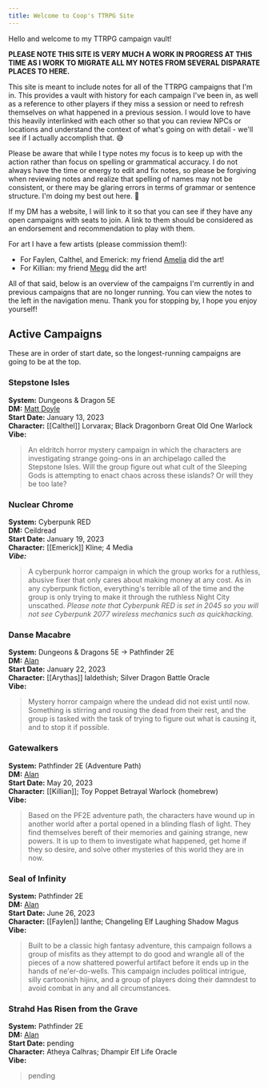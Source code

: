 ```yaml
---
title: Welcome to Coop's TTRPG Site
---
```

Hello and welcome to my TTRPG campaign vault!

**PLEASE NOTE THIS SITE IS VERY MUCH A WORK IN PROGRESS AT THIS TIME AS I WORK TO MIGRATE ALL MY NOTES FROM SEVERAL DISPARATE PLACES TO HERE.**

This site is meant to include notes for all of the TTRPG campaigns that I'm in. This provides a vault with history for each campaign I've been in, as well as a reference to other players if they miss a session or need to refresh themselves on what happened in a previous session. I would love to have this heavily interlinked with each other so that you can review NPCs or locations and understand the context of what's going on with detail - we'll see if I actually accomplish that. 😅

Please be aware that while I type notes my focus is to keep up with the action rather than focus on spelling or grammatical accuracy. I do not always have the time or energy to edit and fix notes, so please be forgiving when reviewing notes and realize that spelling of names may not be consistent, or there may be glaring errors in terms of grammar or sentence structure. I'm doing my best out here. 💜

If my DM has a website, I will link to it so that you can see if they have any open campaigns with seats to join. A link to them should be considered as an endorsement and recommendation to play with them.

For art I have a few artists (please commission them!):

- For Faylen, Calthel, and Emerick: my friend [Amelia](https://atelieramelia.carrd.co/) did the art!
- For Killian: my friend [Megu](https://megueggu.weebly.com/) did the art!

All of that said, below is an overview of the campaigns I'm currently in and previous campaigns that are no longer running. You can view the notes to the left in the navigation menu. Thank you for stopping by, I hope you enjoy yourself!

## Active Campaigns
These are in order of start date, so the longest-running campaigns are going to be at the top.
### Stepstone Isles
**System:** Dungeons & Dragon 5E \
**DM:** <a href="https://twitter.com/MattDoyleSmit" target="_blank">Matt Doyle</a> \
**Start Date:** January 13, 2023 \
**Character:** [[Calthel]] Lorvarax; Black Dragonborn Great Old One Warlock \
**Vibe:**
> An eldritch horror mystery campaign in which the characters are investigating strange going-ons in an archipelago called the Stepstone Isles. Will the group figure out what cult of the Sleeping Gods is attempting to enact chaos across these islands? Or will they be too late?

### Nuclear Chrome 
**System:** Cyberpunk RED \
**DM:** Ceildread \
**Start Date:** January 19, 2023 \
**Character:** [[Emerick]] Kline; 4 Media \
***Vibe:***
> A cyberpunk horror campaign in which the group works for a ruthless, abusive fixer that only cares about making money at any cost. As in any cyberpunk fiction, everything's terrible all of the time and the group is only trying to make it through the ruthless Night City unscathed. *Please note that Cyberpunk RED is set in 2045 so you will not see Cyberpunk 2077 wireless mechanics such as quickhacking.*

### Danse Macabre
**System:** Dungeons & Dragons 5E -> Pathfinder 2E \
**DM:** <a href="https://startplaying.games/gm/alanofalltrades" target="_blank">Alan</a> \
**Start Date:** January 22, 2023 \
**Character:** [[Arythas]] Ialdethish; Silver Dragon Battle Oracle \
**Vibe:**
> Mystery horror campaign where the undead did not exist until now. Something is stirring and rousing the dead from their rest, and the group is tasked with the task of trying to figure out what is causing it, and to stop it if possible.

### Gatewalkers
**System:** Pathfinder 2E (Adventure Path) \
**DM:** <a href="https://startplaying.games/gm/alanofalltrades" target="_blank">Alan</a> \
**Start Date:** May 20, 2023 \
**Character:** [[Killian]]; Toy Poppet Betrayal Warlock (homebrew) \
**Vibe:**
> Based on the PF2E adventure path, the characters have wound up in another world after a portal opened in a blinding flash of light. They find themselves bereft of their memories and gaining strange, new powers. It is up to them to investigate what happened, get home if they so desire, and solve other mysteries of this world they are in now.

### Seal of Infinity
**System:** Pathfinder 2E \
**DM:** <a href="https://startplaying.games/gm/alanofalltrades" target="_blank">Alan</a> \
**Start Date:** June 26, 2023 \
**Character:** [[Faylen]] Ianthe; Changeling Elf Laughing Shadow Magus \
**Vibe:**
> Built to be a classic high fantasy adventure, this campaign follows a group of misfits as they attempt to do good and wrangle all of the pieces of a now shattered powerful artifact before it ends up in the hands of ne'er-do-wells. This campaign includes political intrigue, silly cartoonish hijinx, and a group of players doing their damndest to avoid combat in any and all circumstances.

### Strahd Has Risen from the Grave
**System:** Pathfinder 2E \
**DM:** <a href="https://startplaying.games/gm/alanofalltrades" target="_blank">Alan</a> \
**Start Date:** pending \
**Character:** Atheya Calhras; Dhampir Elf Life Oracle \
**Vibe:**
> pending